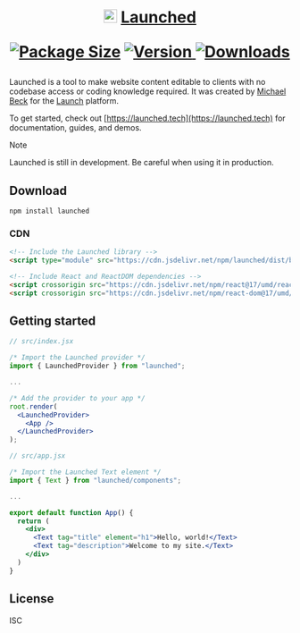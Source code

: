 <h1 align="center">
  <img width="24" height="24" src="./demo/public/favicon.svg" />
  <a href="https://launched.tech">Launched</a>
  <p align="center">
    <a href="https://npmjs.com/package/launched" title="Package Size"><img src="https://img.shields.io/bundlephobia/minzip/launched" alt="Package Size"></a>
    <a href="https://npmjs.com/package/launched" title="Version"><img src="https://img.shields.io/npm/v/launched.svg" alt="Version"/a>
    <a href="https://npmjs.com/package/launched" title="Downloads"><img src="https://img.shields.io/npm/dm/launched.svg" alt="Downloads"></a>
  </p> 
</h1>

Launched is a tool to make website content editable to clients with no codebase access or coding knowledge required. It was created by [Michael Beck](https://linkedin.com/in/michaelbeck0) for the [Launch](https://launchsite.tech) platform.

To get started, check out [https://launched.tech](https://launched.tech) for documentation, guides, and demos.

> [!NOTE]
> Launched is still in development. Be careful when using it in production.

## Download

```shell
npm install launched
```

### CDN

```html
<!-- Include the Launched library -->
<script type="module" src="https://cdn.jsdelivr.net/npm/launched/dist/bundle.js"></script>

<!-- Include React and ReactDOM dependencies -->
<script crossorigin src="https://cdn.jsdelivr.net/npm/react@17/umd/react.production.min.js"></script>
<script crossorigin src="https://cdn.jsdelivr.net/npm/react-dom@17/umd/react-dom.production.min.js"></script>
```

## Getting started

```jsx
// src/index.jsx

/* Import the Launched provider */
import { LaunchedProvider } from "launched";

...

/* Add the provider to your app */
root.render(
  <LaunchedProvider>
    <App />
  </LaunchedProvider>
);
```

```jsx
// src/app.jsx

/* Import the Launched Text element */
import { Text } from "launched/components";

...

export default function App() {
  return (
    <div>
      <Text tag="title" element="h1">Hello, world!</Text>
      <Text tag="description">Welcome to my site.</Text>
    </div>
  )
}
```

<!--
## Community

Get help or stay up to date.

- [Contribute](/CONTRIBUTING.md) on [issues](https://github.com/launchsite-tech/launched/issues)
- Ask questions on [discussions](https://github.com/launchsite-tech/launched/discussions)
-->

## License

ISC

